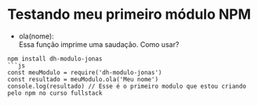 # Testando meu primeiro módulo NPM
- ola(nome):  
  Essa função imprime uma saudação.
Como usar?
```shel
npm install dh-modulo-jonas
```js
const meuModulo = require('dh-modulo-jonas')
const resultado = meuModulo.ola('Meu nome')
console.log(resultado) // Esse é o primeiro modulo que estou criando pelo npm no curso fullstack 
```